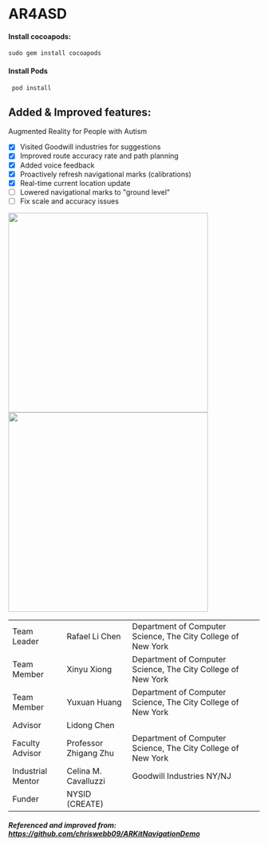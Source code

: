 # AR4ASD
#### Install cocoapods:
```sudo gem install cocoapods```
#### Install Pods
``` pod install```

## Added & Improved features:
Augmented Reality for People with Autism
- [x] Visited Goodwill industries for suggestions
- [x] Improved route accuracy rate and path planning
- [x] Added voice feedback
- [x] Proactively refresh navigational marks (calibrations)
- [x] Real-time current location update
- [ ] Lowered navigational marks to "ground level"
- [ ] Fix scale and accuracy issues

<img src="https://cl.ly/rXuX/IMG_0657.PNG" width="400"/> <img src="https://cl.ly/rXtF/IMG_0656.PNG" width="400"/>

||||
|-|-|-|
|Team Leader|Rafael Li Chen|Department of Computer Science, The City College of New York|
|Team Member|Xinyu Xiong|Department of Computer Science, The City College of New York|
|Team Member|Yuxuan Huang|Department of Computer Science, The City College of New York|
|Advisor|Lidong Chen||
|Faculty Advisor|Professor Zhigang Zhu|Department of Computer Science, The City College of New York|
|Industrial Mentor|Celina M. Cavalluzzi|Goodwill Industries NY/NJ|
|Funder|NYSID (CREATE)||

##### Referenced and improved from: https://github.com/chriswebb09/ARKitNavigationDemo
